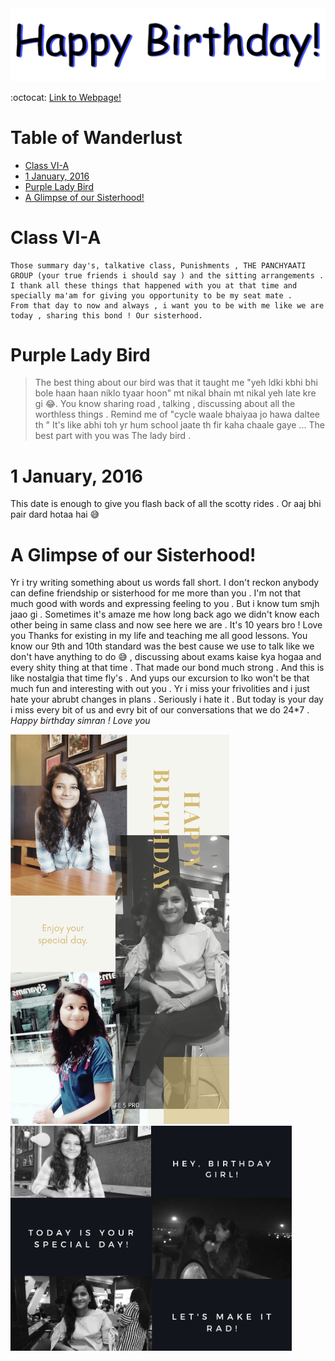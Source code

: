 <img src="dbday.gif" width="650" />

:octocat: [Link to Webpage!](https://limbo-09.github.io/birthday/)

# Table of Wanderlust 
* [Class VI-A](#class-vi-a)
* [1 January, 2016](#1-january-2016)
* [Purple Lady Bird](#purple-lady-bird)
* [A Glimpse of our Sisterhood!](#a-glimpse-of-our-sisterhood)

# Class VI-A
```
Those summary day's, talkative class, Punishments , THE PANCHYAATI GROUP (your true friends i should say ) and the sitting arrangements .
I thank all these things that happened with you at that time and specially ma'am for giving you opportunity to be my seat mate .
From that day to now and always , i want you to be with me like we are today , sharing this bond ! Our sisterhood. 
```
# Purple Lady Bird 
> The best thing about our bird was that it taught me "yeh ldki kbhi bhi bole haan haan niklo tyaar hoon" mt nikal bhain mt nikal yeh late kre gi :joy:.
You know sharing road , talking , discussing about all the worthless things . Remind me of "cycle waale bhaiyaa jo hawa daltee th "
It's like abhi toh yr hum school jaate th fir kaha chaale gaye ... The best part with you was The lady bird .
# 1 January, 2016
 This date is enough to give you flash back of all the scotty rides .
Or aaj bhi pair dard hotaa hai :sweat_smile:
# A Glimpse of our Sisterhood!
 Yr i try writing something about us words fall short. I don't reckon anybody can define friendship or sisterhood for me more than you .
I'm not that much good with words and expressing feeling to you . But i know tum smjh jaao gi . Sometimes it's amaze me how long back ago we didn't know each other being in same class and now see here we are .
It's 10 years bro ! Love you
Thanks for existing in my life and teaching me all good lessons.
You know our 9th and 10th standard was the best cause we use to talk like we don't have anything to do :sweat_smile: , discussing about exams kaise kya hogaa and every shity thing at that time . That made our bond much strong . And this is like nostalgia that time fly's . And yups our excursion to lko won't be that much fun and interesting with out you .
Yr i miss your frivolities and i just hate your abrubt changes in plans . Seriously i hate it .
But today is your day i miss every bit of us and evry bit of our conversations that we do 24*7 .
*Happy birthday simran !
Love you* 

<img src="pic-01.png" width="350" /> <img src="pic-02.png" width="450" />

